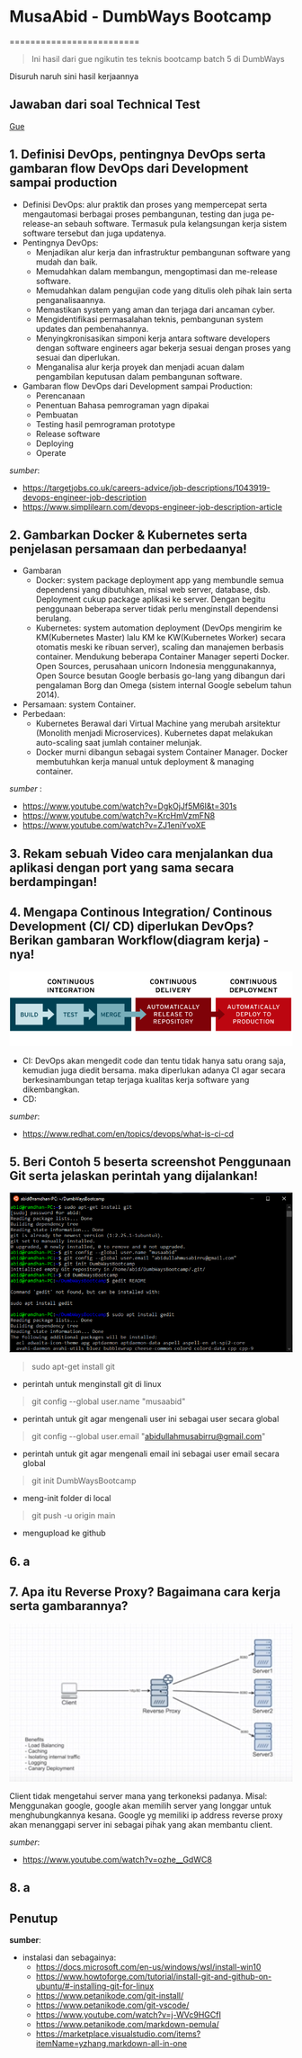 # MusaAbid - DumbWays Bootcamp
=========================
>Ini hasil dari gue ngikutin tes teknis bootcamp batch 5 di DumbWays

Disuruh naruh sini hasil kerjaannya

Jawaban dari soal Technical Test
--------------------
[Gue](https://me.birru.net/ "Propil ane")

## 1. Definisi DevOps, pentingnya DevOps serta gambaran flow DevOps dari Development sampai production

   * Definisi DevOps: alur praktik dan proses yang mempercepat serta mengautomasi berbagai proses pembangunan, testing dan juga pe-release-an sebauh software. Termasuk pula kelangsungan kerja sistem software tersebut dan juga updatenya.
   * Pentingnya DevOps: 
     - Menjadikan alur kerja dan infrastruktur pembangunan software yang mudah dan baik.
     - Memudahkan dalam membangun, mengoptimasi dan me-release software.
     - Memudahkan dalam pengujian code yang ditulis oleh pihak lain serta penganalisaannya.
     - Memastikan system yang aman dan terjaga dari ancaman cyber.
     - Mengidentifikasi permasalahan teknis, pembangunan system updates dan pembenahannya.
     - Menyingkronisasikan simponi kerja antara software developers dengan software engineers agar bekerja sesuai dengan proses yang sesuai dan diperlukan.
     - Menganalisa alur kerja proyek dan menjadi acuan dalam pengambilan keputusan dalam pembangunan software.
   * Gambaran flow DevOps dari Development sampai Production: 
     - Perencanaan
     - Penentuan Bahasa pemrograman yagn dipakai
     - Pembuatan
     - Testing hasil pemrograman prototype
     - Release software
     - Deploying
     - Operate

 *sumber*:
 - https://targetjobs.co.uk/careers-advice/job-descriptions/1043919-devops-engineer-job-description
 - https://www.simplilearn.com/devops-engineer-job-description-article

## 2. Gambarkan Docker & Kubernetes serta penjelasan persamaan dan perbedaanya!

   * Gambaran
     * Docker: system package deployment app yang membundle semua dependensi yang dibutuhkan, misal web server, database, dsb. Deployment cukup package aplikasi ke server. Dengan begitu penggunaan beberapa server tidak perlu menginstall dependensi berulang.
     * Kubernetes: system automation deployment (DevOps mengirim ke KM(Kubernetes Master) lalu KM ke KW(Kubernetes Worker) secara otomatis meski ke ribuan server), scaling dan manajemen berbasis container. Mendukung beberapa Container Manager seperti Docker.
                   Open Sources, perusahaan unicorn Indonesia menggunakannya, Open Source besutan Google berbasis go-lang yang dibangun dari pengalaman Borg dan Omega (sistem internal Google sebelum tahun 2014).
   * Persamaan: system Container.
   * Perbedaan:
     - Kubernetes Berawal dari Virtual Machine yang merubah arsitektur (Monolith menjadi Microservices). Kubernetes dapat melakukan auto-scaling saat jumlah container melunjak.
     - Docker murni dibangun sebagai system Container Manager. Docker membutuhkan kerja manual untuk deployment & managing container.

 *sumber* :
 - https://www.youtube.com/watch?v=DgkOjJf5M6I&t=301s
 - https://www.youtube.com/watch?v=KrcHmVzmFN8
 - https://www.youtube.com/watch?v=ZJ1eniYvoXE

## 3. Rekam sebuah Video cara menjalankan dua aplikasi dengan port yang sama secara berdampingan!

## 4. Mengapa Continous Integration/ Continous Development (CI/ CD) diperlukan DevOps? Berikan gambaran Workflow(diagram kerja) -nya!

![CI CD](https://raw.githubusercontent.com/musaabid/DWBootcamp/main/images/ci-cd.png)

 * CI: DevOps akan mengedit code dan tentu tidak hanya satu orang saja, kemudian juga diedit bersama. maka diperlukan adanya CI agar secara berkesinambungan tetap terjaga kualitas kerja software yang dikembangkan.
 * CD: 

 *sumber*:
 - https://www.redhat.com/en/topics/devops/what-is-ci-cd

## 5. Beri Contoh 5 beserta screenshot Penggunaan Git serta jelaskan perintah yang dijalankan!

![5 Perintah Git](https://raw.githubusercontent.com/musaabid/DWBootcamp/main/images/5-perintah-git.png)

  >  sudo apt-get install git

  * perintah untuk menginstall git di linux
  
  >  git config --global user.name "musaabid"

  * perintah untuk git agar mengenali user ini sebagai user secara global

  >  git config --global user.email "abidullahmusabirru@gmail.com"

  * perintah untuk git agar mengenali email ini sebagai user email secara global
  
  >  git init DumbWaysBootcamp

  * meng-init folder di local

  >  git push -u origin main

  * mengupload ke github


## 6. a

## 7. Apa itu Reverse Proxy? Bagaimana cara kerja serta gambarannya?

![Reverse Proxy](https://raw.githubusercontent.com/musaabid/DWBootcamp/main/images/Reverse-proxy.png)

Client tidak mengetahui server mana yang terkoneksi padanya.
Misal: Menggunakan google, google akan memilih server yang longgar untuk menghubungkannya kesana. Google yg memiliki ip address reverse proxy akan menanggapi server ini sebagai pihak yang akan membantu client.

 *sumber*:
 - https://www.youtube.com/watch?v=ozhe__GdWC8

## 8. a 







Penutup
-----
**sumber**:
* instalasi dan sebagainya:
    - https://docs.microsoft.com/en-us/windows/wsl/install-win10
    - https://www.howtoforge.com/tutorial/install-git-and-github-on-ubuntu/#-installing-git-for-linux
    - https://www.petanikode.com/git-install/
    - https://www.petanikode.com/git-vscode/
    - https://www.youtube.com/watch?v=j-WVc9HGCfI
    - https://www.petanikode.com/markdown-pemula/
    - https://marketplace.visualstudio.com/items?itemName=yzhang.markdown-all-in-one